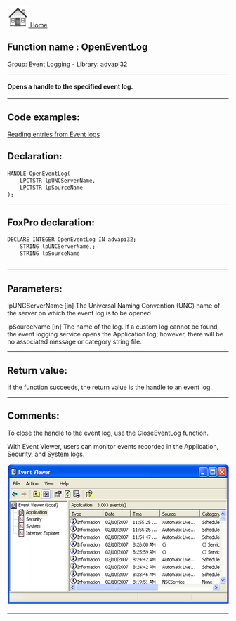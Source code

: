 [<img src="../../images/home.png"> Home ](https://github.com/VFPX/Win32API)  

## Function name : OpenEventLog
Group: [Event Logging](../../functions_group.md#Event_Logging)  -  Library: [advapi32](../../Libraries.md#advapi32)  
***  


#### Opens a handle to the specified event log.
***  


## Code examples:
[Reading entries from Event logs](../../samples/sample_524.md)  

## Declaration:
```foxpro  
HANDLE OpenEventLog(
	LPCTSTR lpUNCServerName,
	LPCTSTR lpSourceName
);  
```  
***  


## FoxPro declaration:
```foxpro  
DECLARE INTEGER OpenEventLog IN advapi32;
	STRING lpUNCServerName,;
	STRING lpSourceName
  
```  
***  


## Parameters:
lpUNCServerName 
[in] The Universal Naming Convention (UNC) name of the server on which the event log is to be opened.
 
lpSourceName
[in] The name of the log. 
If a custom log cannot be found, the event logging service opens the Application log; however, there will be no associated message or category string file.
  
***  


## Return value:
If the function succeeds, the return value is the handle to an event log.  
***  


## Comments:
To close the handle to the event log, use the CloseEventLog function.  
  
With Event Viewer, users can monitor events recorded in the Application, Security, and System logs.  
  
<img src="images/eventviewer.png" width=549 height=323>  
  
***  

